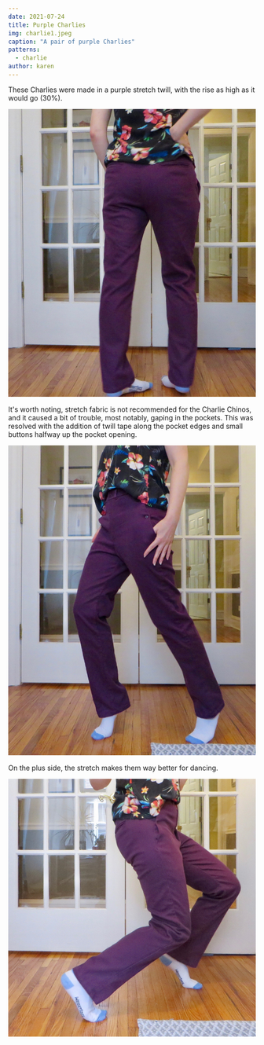 ```yaml
---
date: 2021-07-24
title: Purple Charlies
img: charlie1.jpeg
caption: "A pair of purple Charlies"
patterns:
  - charlie
author: karen
---
```


These Charlies were made in a purple stretch twill, with the rise as high as it would go (30%).

![Rear view of Charlie Chinos](charlie2.jpeg)

It's worth noting, stretch fabric is not recommended for the Charlie Chinos, and it caused a bit of trouble, most notably, gaping in the pockets. This was resolved with the addition of twill tape along the pocket edges and small buttons halfway up the pocket opening.

![Side view of Charlie Chinos, showing the pocket button](charlie3.jpeg)

On the plus side, the stretch makes them way better for dancing.

![Bonus view](charlie4.jpeg)
